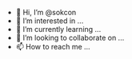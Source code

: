 - 👋 Hi, I’m @sokcon
- 👀 I’m interested in ...
- 🌱 I’m currently learning ...
- 💞️ I’m looking to collaborate on ...
- 📫 How to reach me ...

<!---
sokcon/sokcon is a ✨ special ✨ repository because its `README.md` (this file) appears on your GitHub profile.
You can click the Preview link to take a look at your changes.
--->
